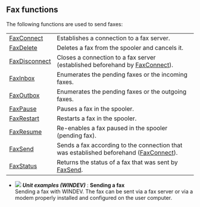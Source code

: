 


## Fax functions
			



<a name="NOTE1"></a>
<a name="NOTE1_1"></a>
The following functions are used to send faxes:



|   |   |
| --- | --- |
| [FaxConnect](../WDLang3/3037005.md) | Establishes a connection to a fax server. |
| [FaxDelete](../WDLang3/3037014.md) | Deletes a fax from the spooler and cancels it. |
| [FaxDisconnect](../WDLang3/3037007.md) | Closes a connection to a fax server (established beforehand by [FaxConnect](../WDLang3/3037005.md)). |
| [FaxInbox](../WDLang3/3037009.md) | Enumerates the pending faxes or the incoming faxes. |
| [FaxOutbox](../WDLang3/3037008.md) | Enumerates the pending faxes or the outgoing faxes. |
| [FaxPause](../WDLang3/3037015.md) | Pauses a fax in the spooler. |
| [FaxRestart](../WDLang3/3037012.md) | Restarts a fax in the spooler. |
| [FaxResume](../WDLang3/3037013.md) | Re-enables a fax paused in the spooler (pending fax). |
| [FaxSend](../WDLang3/3037006.md) | Sends a fax according to the connection that was established beforehand ([FaxConnect](../WDLang3/3037005.md)). |
| [FaxStatus](../WDLang3/3037001.md) | Returns the status of a fax that was sent by [FaxSend](../WDLang3/3037006.md). |






- ![](https://doc.pcsoft.fr/en-US/images/image.awp?langid=3&name=Sendingafax.gif) ***Unit examples (WINDEV)*** : **Sending a fax** <br>Sending a fax with WINDEV. The fax can be sent via a fax server or via a modem properly installed and configured on the user computer.


